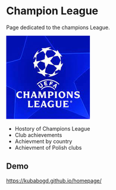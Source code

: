# Champion League
Page dedicated to the champions League.

![ChampionsLeague](images/ChampionsLeague.jpg)

- Hostory of Champions League
- Club achievements
- Achievment by country
- Achievment of Polish clubs

## Demo 
https://kubabogd.github.io/homepage/
